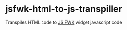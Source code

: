 # jsfwk-html-to-js-transpiller
Transpiles HTML code to [JS FWK](https://github.com/DanielMazurkiewicz/jsfwk) widget javascript code

### <SCRIPT>

#### STATIC

Code in given script will be executed once, on module load

Example:
```html
<script static>
    let widget = require('widget');
</script>
```

#### BEFORE

Code in given script will execute before widget DOM is build

Example:
```html
<script before>
    alert('Wiget execution begins');
</script>
```

#### AFTER

Code in given script will execute before widget DOM is build

Example:
```html
<script after>
    alert('Widget execution ends');
</script>
```

### <SCRIPT(=...)>

#### SET

Code of given script will be converted to widget attribute setter. Value to set attribute is passed through "value" variable. See example.

Example:
```html
<script(=customAttribute) set>
    console.log(value);
</script>
```

#### GET

Code of given script will be converted to widget attribute getter. 

Example:
```html
<script(=customAttribute) get>
    return 'hello';
</script>
```

#### VISIBLE

This will make changes to attributes visible to DOM (by default attribute changes are hidden to DOM)

Example:
```html
<script(=customAttribute) set visible>
    console.log(value);
</script>
```

### <SCRIPT(&...)>

This will assign event to DOM element.

Example:
```html
<button(plusOne)>+1</button>
<script(&click, plusOne)>
    alert('button clicked');
</script>
```
This example will assign a 'click' event to button named plusOne;


### <STYLE>

Styles must have named selectors. Names of selectors becomes available to HTML elements as local static variables

Example:
```html
<style>
    .green {
        color: green;
    }
    .red > div {
        color: red;
    }
    @media screen and (min-width: 480px) {
        .blue {
            color: blue;
        }
    }
</style>

<div class=[red,green,blue]>
```

_NOTE the usage of class attribute and that styles will produce static variables so remember not to create other variables and constants with same name and once you change a value of such a variable, a new value will apply to every new instance of widget_
```javascript
let red, green, blue;
```


### <^...>

Append widget into DOM

Example:
```html
<script static>
    const widget = require('./widget.html');
</script>
<^widget>
    hello world from widget!!! ;-)
</^widget>
```

#### <@...>

Widget DOM placeholder, all elements will be attached into defined in widget place.
Example:
```html
<script static>
    const widget = require('./widget.html');
</script>
<^widget>
    <@title><img src='dozy.jpg>'/> Dozy </@title>
    <@content> A beautifull flower </@content>        
</^widget>
```

### <...(...)>

This creates named HTML element, a variable for quick access to element.

_CAUTION!!! There must be one element named "main". This element will be returned as widget root._

Example:
```html
<div(main)>
    <div(shortInfo)/>
    <div(fullInfo)/>
</div>
```

#### <...(@...)>

This creates named HTML element, a variable for quick access to element and a placeholder in widget
Example
```html
<div(main)>
    <div(@leftPanel)/>
    <div(@rightPanel)/>
</div>
```


## Check example to see how it works:
[JS FWK html example on github](https://github.com/DanielMazurkiewicz/jsfwk-app-example-html)
